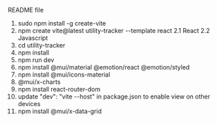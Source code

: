 README file

1. sudo npm install -g create-vite
2. npm create vite@latest utility-tracker --template react
    2.1 React 
    2.2 Javascript
3. cd utility-tracker
4. npm install
5. npm run dev
6. npm install @mui/material @emotion/react @emotion/styled
7. npm install @mui/icons-material
8. @mui/x-charts
9. npm install react-router-dom
10. update "dev": "vite --host" in package.json to enable view on other devices
11. npm install @mui/x-data-grid
